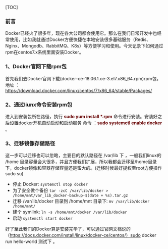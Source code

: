 [TOC]

### 前言
Docker已经火了很多年，现在各大公司都会使用它。那么在我们日常开发中也经常使用，比如我就通过Docker方便快捷在本地安装很多基础服务（Redis、Nginx、Mongodb、RabbitMQ、K8s）等方便学习和使用。今天记录下如何通过rpm在centos7.x系统里面安装Docker。

### 1、Docker官网下载rpm包
首先我们去Docker官网下载(docker-ce-18.06.1.ce-3.el7.x86_64.rpm)rpm包，地址 ： https://download.docker.com/linux/centos/7/x86_64/stable/Packages/

### 2、通过liunx命令安装rpm包
进入到安装包所在路径，执行 <font color="#660000"><b>sudo yum install *.rpm</b></font> 命令进行安装。安装好之后设置docker开机自动启动和启动服务 命令 ：<font color="#660000"><b>sudo systemctl enable docker</b></font> 。

### 3、迁移镜像存储路径
这一步可以迁移也可以忽略，主要目的默认路径在 /var/lib 下 ，一般我们linux的 /home 目录容量会大很多，并且方便我们扩展，所以我都会迁移至/home目录下，docker镜像和容器存储容量还是蛮大的。(迁移时候最好提权至root方便操作sudo su)

* 停止 Docker: `systemctl stop docker`
* 为了安全做个备份 `tar -zcC /var/lib/docker > /home/mnt/var_lib_docker-backup-$(date + %s).tar.gz`
* 迁移 /var/lib/docker 目录到 /home/mnt 目录下: `mv /var/lib/docker /home/mnt/`
* 建个 symlink: `ln -s /home/mnt/docker /var/lib/docker`
* 启动 `systemctl start docker`
  
 好了至此我们的Docker算是安装完毕了，可以通过官网文档说的（https://docs.docker.com/install/linux/docker-ce/centos/）sudo docker run hello-world 测试下 。